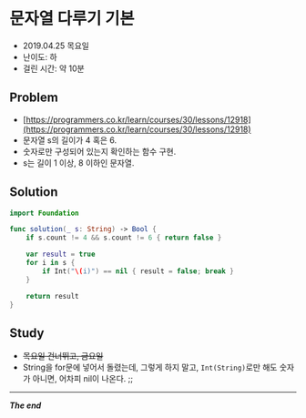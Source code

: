 # 문자열 다루기 기본
- 2019.04.25 목요일
- 난이도: 하
- 걸린 시간: 약 10분

## Problem
* [https://programmers.co.kr/learn/courses/30/lessons/12918](https://programmers.co.kr/learn/courses/30/lessons/12918)
*  문자열 s의 길이가 4 혹은 6.
*  숫자로만 구성되어 있는지 확인하는 함수 구현.
*  s는 길이 1 이상, 8 이하인 문자열.


## Solution

```swift
import Foundation

func solution(_ s: String) -> Bool {
    if s.count != 4 && s.count != 6 { return false }

    var result = true
    for i in s {
        if Int("\(i)") == nil { result = false; break }
    }

    return result
}
```

## Study
- ~~목요일 건너뛰고, 금요일~~
- String을 for문에 넣어서 돌렸는데, 그렇게 하지 말고, `Int(String)`로만 해도 숫자가 아니면, 어차피 nil이 나온다. ;;

---
***The end***